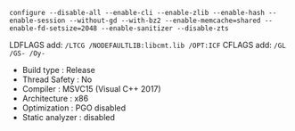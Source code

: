 ```
configure --disable-all --enable-cli --enable-zlib --enable-hash --enable-session --without-gd --with-bz2 --enable-memcache=shared --enable-fd-setsize=2048 --enable-sanitizer --disable-zts
```

LDFLAGS add: ```/LTCG /NODEFAULTLIB:libcmt.lib /OPT:ICF```
CFLAGS add: ```/GL /GS- /Oy-```

 - Build type       : Release
 - Thread Safety    : No
 - Compiler         : MSVC15 (Visual C++ 2017)
 - Architecture     : x86
 - Optimization     : PGO disabled
 - Static analyzer  : disabled
